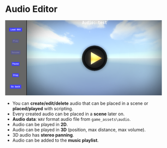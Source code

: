 # Audio Editor
![audio](../images/audio_editor.png)
- You can **create/edit/delete** audio that can be placed in a scene or **placed/played** with scripting.
- Every created audio can be placed in a **scene** later on.
- **Audio data**: `WAV` format audio file from `game_assets\audio`.
- Audio can be played in **2D**.
- Audio can be played in **3D** (position, max distance, max volume).
- 3D audio has **stereo panning**.
- Audio can be added to the **music playlist**.

